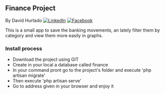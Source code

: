 ## Finance Project

By David Hurtado
[![LinkedIn](https://cdn0.iconfinder.com/data/icons/social-flat-rounded-rects/512/linkedin-32.png)](https://es.linkedin.com/in/davidhurtadobanda)
[![Facebook](https://cdn0.iconfinder.com/data/icons/social-flat-rounded-rects/512/facebook-32.png)](https://www.facebook.com/HurtadoBandaDavid)

This is a small app to save the banking movements, an lately filter them by category and view them more easily in graphs.

### Install process

- Download the project using GIT
- Create in your local a database called finance
- In your command pront go to the project's folder and execute 'php artisan migrate'
- Then execute 'php artisan serve'
- Go to address given in your browser and enjoy it
